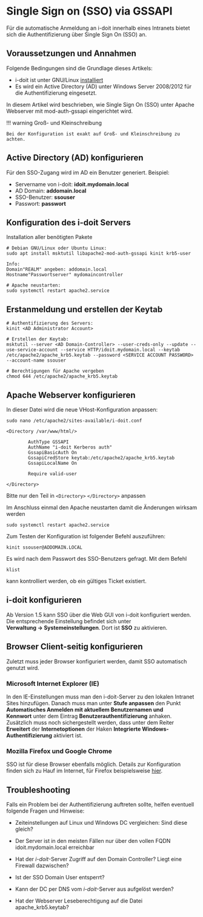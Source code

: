 # Single Sign on (SSO) via GSSAPI

Für die automatische Anmeldung an i-doit innerhalb eines Intranets bietet sich die Authentifizierung über Single Sign On (SSO) an.

Voraussetzungen und Annahmen
----------------------------

Folgende Bedingungen sind die Grundlage dieses Artikels:

*   i-doit ist unter GNU/Linux [installiert](../../installation/manuelle-installation/index.md)
*   Es wird ein Active Directory (AD) unter Windows Server 2008/2012 für die Authentifizierung eingesetzt.

In diesem Artikel wird beschrieben, wie Single Sign On (SSO) unter Apache Webserver mit mod-auth-gssapi eingerichtet wird.

!!! warning Groß- und Kleinschreibung

    Bei der Konfiguration ist exakt auf Groß- und Kleinschreibung zu achten.

Active Directory (AD) konfigurieren
-----------------------------------

Für den SSO-Zugang wird im AD ein Benutzer generiert. Beispiel:

*   Servername von i-doit: **idoit.mydomain.local**
*   AD Domain: **addomain.local**
*   SSO-Benutzer: **ssouser**
*   Passwort: **passwort**

Konfiguration des i-doit Servers
--------------------------------

Installation aller benötigten Pakete

```shell
# Debian GNU/Linux oder Ubuntu Linux:
sudo apt install msktutil libapache2-mod-auth-gssapi kinit krb5-user

Info:
Domain"REALM" angeben: addomain.local
Hostname"Passwortserver" mydomaincontroller

# Apache neustarten:
sudo systemctl restart apache2.service
```

Erstanmeldung und erstellen der Keytab
--------------------------------------

```shell
# Authentifizierung des Servers:
kinit <AD Administrator Account>

# Erstellen der Keytab:
msktutil --server <AD Domain-Controller> --user-creds-only --update --use-service-account --service HTTP/idoit.mydomain.local --keytab /etc/apache2/apache_krb5.keytab --password <SERVICE ACCOUNT PASSWORD> --account-name ssouser

# Berechtigungen für Apache vergeben
chmod 644 /etc/apache2/apache_krb5.keytab
```

Apache Webserver konfigurieren
------------------------------

In dieser Datei wird die neue VHost-Konfiguration anpassen:

```shell
sudo nano /etc/apache2/sites-available/i-doit.conf
 
<Directory /var/www/html/>
 
        AuthType GSSAPI
        AuthName "i-doit Kerberos auth"
        GssapiBasicAuth On
        GssapiCredStore keytab:/etc/apache2/apache_krb5.keytab
        GssapiLocalName On
 
        Require valid-user
 
</Directory>
```

Bitte nur den Teil in `<Directory>` `</Directory>` anpassen

Im Anschluss einmal den Apache neustarten damit die Änderungen wirksam werden

```shell
sudo systemctl restart apache2.service
```

Zum Testen der Konfiguration ist folgender Befehl auszuführen:

```shell
kinit ssouser@ADDOMAIN.LOCAL
```

Es wird nach dem Passwort des SSO-Benutzers gefragt. Mit dem Befehl

```shell
klist
```

kann kontrolliert werden, ob ein gültiges Ticket existiert.

i-doit konfigurieren
--------------------

Ab Version 1.5 kann SSO über die Web GUI von i-doit konfiguriert werden. Die entsprechende Einstellung befindet sich unter **Verwaltung → Systemeinstellungen**. Dort ist **SSO** zu aktivieren.

Browser Client-seitig konfigurieren
-----------------------------------

Zuletzt muss jeder Browser konfiguriert werden, damit SSO automatisch genutzt wird.

### Microsoft Internet Explorer (IE)

In den IE-Einstellungen muss man den i-doit-Server zu den lokalen Intranet Sites hinzufügen. Danach muss man unter **Stufe anpassen** den Punkt **Automatisches Anmelden mit aktuellem Benutzernamen und Kennwort** unter dem Eintrag **Benutzerauthentifizierung** anhaken. Zusätzlich muss noch sichergestellt werden, dass unter dem Reiter **Erweitert** der **Internetoptionen** der Haken **Integrierte Windows-Authentifizierung** aktiviert ist.

### Mozilla Firefox und Google Chrome

SSO ist für diese Browser ebenfalls möglich. Details zur Konfiguration finden sich zu Hauf im Internet, für Firefox beispielsweise [hier](https://superuser.com/questions/664656/how-to-configure-firefox-for-ntlm-sso-single-sign-on).

Troubleshooting
---------------

Falls ein Problem bei der Authentifizierung auftreten sollte, helfen eventuell folgende Fragen und Hinweise:

*   Zeiteinstellungen auf Linux und Windows DC vergleichen: Sind diese gleich?
    
*   Der Server ist in den meisten Fällen nur über den vollen FQDN idoit.mydomain.local erreichbar
    
*   Hat der _i-doit_\-Server Zugriff auf den Domain Controller? Liegt eine Firewall dazwischen?
    
*   Ist der SSO Domain User entsperrt?
    
*   Kann der DC per DNS vom _i-doit_\-Server aus aufgelöst werden?
    
*   Hat der Webserver Leseberechtigung auf die Datei apache\_krb5.keytab?